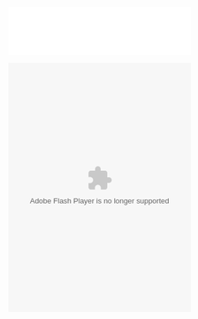 <iframe frameborder="no" border="0" marginwidth="0" marginheight="0" width=330 height=86 src="//music.163.com/outchain/player?type=2&id=1980023227&auto=1&height=66"></iframe>

<object width="330" height="450" data="//music.163.com/outchain/player?type=2&id=1980023227&auto=1&height=66" type="application/x-shockwave-flash"></object>